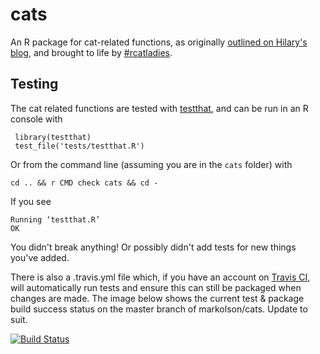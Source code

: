 cats
====

An R package for cat-related functions, as originally [outlined on Hilary's blog](http://hilaryparker.com/2014/04/29/writing-an-r-package-from-scratch/), and brought to life by [#rcatladies](https://twitter.com/search?src=typd&q=%23rcatladies).


## Testing

The cat related functions are tested with [testthat](https://github.com/hadley/testthat), and can be run in an R console with

     library(testthat)
     test_file('tests/testthat.R')
Or from the command line (assuming you are in the `cats` folder) with

    cd .. && r CMD check cats && cd -
If you see

    Running ‘testthat.R’
    OK
You didn't break anything! Or possibly didn't add tests for new things you've added.

There is also a .travis.yml file which, if you have an account on [Travis CI](http://travis-ci.org), will automatically run tests and ensure this can still be packaged when changes are made. The image below shows the current test & package build success status on the master branch of markolson/cats. Update to suit. 

[![Build Status](https://travis-ci.org/markolson/cats.svg?branch=master)](https://travis-ci.org/markolson/cats)
